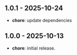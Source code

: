 ## 1.0.1 - 2025-10-24

- **chore**: update dependencies

## 1.0.0 - 2025-10-13

- **chore**: initial release.
